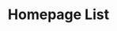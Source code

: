 ---
title: "Homepage List"
post_layout: "list"
sidebar: "false"
banner: true
# background shapes
background_shapes:
  enable: true
  # this image will be used as banner background
  banner_bg_image: "images/backgrounds/banner-bg.svg"
  # this image will be used as header background
  header_bg_image: "images/backgrounds/header-bg.svg"
  # this image will be used as wave background
  wave_bg_image: "images/backgrounds/wave-bg.svg"
  # this image will be used as footer background
  footer_bg_image: "images/backgrounds/footer-bg.svg"
---